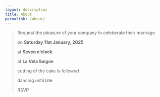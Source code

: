```yaml
---
layout: description
title: About
permalink: /about/
---
```


> Request the pleasure of your company to celeberate their marriage
> 
> on **Saturday 11st January, 2025**
> 
> at **Seven o'clock**
> 
> at **La Vela Saigon**
> 
> cutting of the cake is followed
> 
> dancing until late
>
> RSVP
